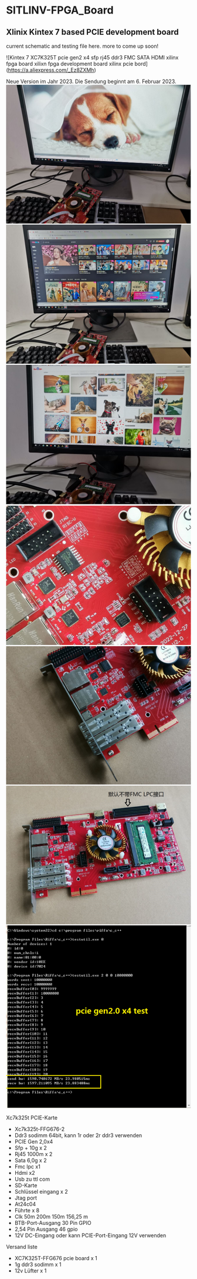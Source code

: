# SITLINV-FPGA_Board
Xlinix Kintex 7 based PCIE development board
---

current schematic and testing file here.
more to come up soon!

![Kintex 7 XC7K325T pcie gen2 x4 sfp rj45 ddr3 FMC SATA HDMI xilinx fpga board xilixn fpga development board xilinx pcie bord]
(https://a.aliexpress.com/_Ez8ZXMh)


Neue Version im Jahr 2023. Die Sendung beginnt am 6. Februar 2023.
![Demo1](/Pictures/S624dd1ee028f47c7bb7f00a1475b8053w.jpg)
![Demo2](/Pictures/S4e9fa754350c4d2ebadc3e3a8330ae3dx.jpg)
![Demo3](/Pictures/Sceb97cb499a1412f8f5ef3ffb661626eh.jpg)
![Demo4](/Pictures/Scb9a3268e54f4051bc4431a06dc7a3ca7.jpg)
![Demo5](/Pictures/S7c510c829e904607b51bce0f60f5ab4ek.jpg)
![Demo6](/Pictures/S610e15ef9633412596b2afc670953398C.jpg)
![Demo7](/Pictures/H4d2399081d6548dbaa713d3e01b41d64y.png)


Xc7k325t PCIE-Karte

- Xc7k325t-FFG676-2 
- Ddr3 sodimm 64bit, kann 1r oder 2r ddr3 verwenden 
- PCIE Gen 2,0x4 
- Sfp + 10g x 2 
- Rj45 1000m x 2 
- Sata 6,0g x 2 
- Fmc lpc x1 
- Hdmi x2 
- Usb zu ttl com 
- SD-Karte 
- Schlüssel eingang x 2 
- Jtag port 
- At24c04 
- Führte x 8 
- Clk 50m 200m 150m 156,25 m 
- BTB-Port-Ausgang 30 Pin GPIO 
- 2,54 Pin Ausgang 46 gpio 
- 12V DC-Eingang oder kann PCIE-Port-Eingang 12V verwenden


Versand liste

* XC7K325T-FFG676 pcie board x 1 
* 1g ddr3 sodimm x 1 
* 12v Lüfter x 1
